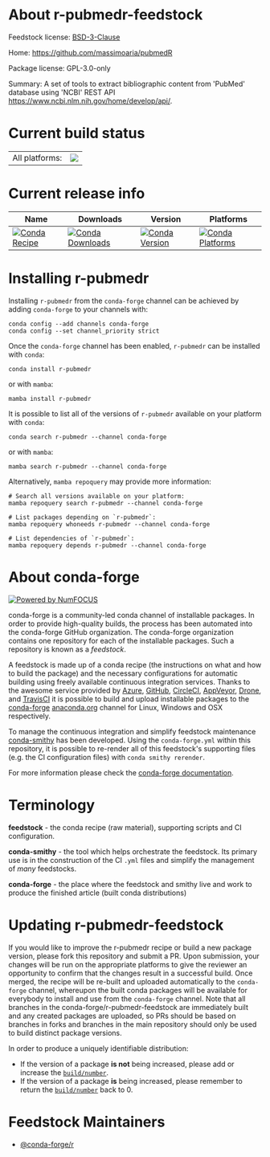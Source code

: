 About r-pubmedr-feedstock
=========================

Feedstock license: [BSD-3-Clause](https://github.com/conda-forge/r-pubmedr-feedstock/blob/main/LICENSE.txt)

Home: https://github.com/massimoaria/pubmedR

Package license: GPL-3.0-only

Summary: A set of tools to extract bibliographic content from 'PubMed' database using 'NCBI' REST API <https://www.ncbi.nlm.nih.gov/home/develop/api/>.

Current build status
====================


<table><tr><td>All platforms:</td>
    <td>
      <a href="https://dev.azure.com/conda-forge/feedstock-builds/_build/latest?definitionId=20213&branchName=main">
        <img src="https://dev.azure.com/conda-forge/feedstock-builds/_apis/build/status/r-pubmedr-feedstock?branchName=main">
      </a>
    </td>
  </tr>
</table>

Current release info
====================

| Name | Downloads | Version | Platforms |
| --- | --- | --- | --- |
| [![Conda Recipe](https://img.shields.io/badge/recipe-r--pubmedr-green.svg)](https://anaconda.org/conda-forge/r-pubmedr) | [![Conda Downloads](https://img.shields.io/conda/dn/conda-forge/r-pubmedr.svg)](https://anaconda.org/conda-forge/r-pubmedr) | [![Conda Version](https://img.shields.io/conda/vn/conda-forge/r-pubmedr.svg)](https://anaconda.org/conda-forge/r-pubmedr) | [![Conda Platforms](https://img.shields.io/conda/pn/conda-forge/r-pubmedr.svg)](https://anaconda.org/conda-forge/r-pubmedr) |

Installing r-pubmedr
====================

Installing `r-pubmedr` from the `conda-forge` channel can be achieved by adding `conda-forge` to your channels with:

```
conda config --add channels conda-forge
conda config --set channel_priority strict
```

Once the `conda-forge` channel has been enabled, `r-pubmedr` can be installed with `conda`:

```
conda install r-pubmedr
```

or with `mamba`:

```
mamba install r-pubmedr
```

It is possible to list all of the versions of `r-pubmedr` available on your platform with `conda`:

```
conda search r-pubmedr --channel conda-forge
```

or with `mamba`:

```
mamba search r-pubmedr --channel conda-forge
```

Alternatively, `mamba repoquery` may provide more information:

```
# Search all versions available on your platform:
mamba repoquery search r-pubmedr --channel conda-forge

# List packages depending on `r-pubmedr`:
mamba repoquery whoneeds r-pubmedr --channel conda-forge

# List dependencies of `r-pubmedr`:
mamba repoquery depends r-pubmedr --channel conda-forge
```


About conda-forge
=================

[![Powered by
NumFOCUS](https://img.shields.io/badge/powered%20by-NumFOCUS-orange.svg?style=flat&colorA=E1523D&colorB=007D8A)](https://numfocus.org)

conda-forge is a community-led conda channel of installable packages.
In order to provide high-quality builds, the process has been automated into the
conda-forge GitHub organization. The conda-forge organization contains one repository
for each of the installable packages. Such a repository is known as a *feedstock*.

A feedstock is made up of a conda recipe (the instructions on what and how to build
the package) and the necessary configurations for automatic building using freely
available continuous integration services. Thanks to the awesome service provided by
[Azure](https://azure.microsoft.com/en-us/services/devops/), [GitHub](https://github.com/),
[CircleCI](https://circleci.com/), [AppVeyor](https://www.appveyor.com/),
[Drone](https://cloud.drone.io/welcome), and [TravisCI](https://travis-ci.com/)
it is possible to build and upload installable packages to the
[conda-forge](https://anaconda.org/conda-forge) [anaconda.org](https://anaconda.org/)
channel for Linux, Windows and OSX respectively.

To manage the continuous integration and simplify feedstock maintenance
[conda-smithy](https://github.com/conda-forge/conda-smithy) has been developed.
Using the ``conda-forge.yml`` within this repository, it is possible to re-render all of
this feedstock's supporting files (e.g. the CI configuration files) with ``conda smithy rerender``.

For more information please check the [conda-forge documentation](https://conda-forge.org/docs/).

Terminology
===========

**feedstock** - the conda recipe (raw material), supporting scripts and CI configuration.

**conda-smithy** - the tool which helps orchestrate the feedstock.
                   Its primary use is in the construction of the CI ``.yml`` files
                   and simplify the management of *many* feedstocks.

**conda-forge** - the place where the feedstock and smithy live and work to
                  produce the finished article (built conda distributions)


Updating r-pubmedr-feedstock
============================

If you would like to improve the r-pubmedr recipe or build a new
package version, please fork this repository and submit a PR. Upon submission,
your changes will be run on the appropriate platforms to give the reviewer an
opportunity to confirm that the changes result in a successful build. Once
merged, the recipe will be re-built and uploaded automatically to the
`conda-forge` channel, whereupon the built conda packages will be available for
everybody to install and use from the `conda-forge` channel.
Note that all branches in the conda-forge/r-pubmedr-feedstock are
immediately built and any created packages are uploaded, so PRs should be based
on branches in forks and branches in the main repository should only be used to
build distinct package versions.

In order to produce a uniquely identifiable distribution:
 * If the version of a package **is not** being increased, please add or increase
   the [``build/number``](https://docs.conda.io/projects/conda-build/en/latest/resources/define-metadata.html#build-number-and-string).
 * If the version of a package **is** being increased, please remember to return
   the [``build/number``](https://docs.conda.io/projects/conda-build/en/latest/resources/define-metadata.html#build-number-and-string)
   back to 0.

Feedstock Maintainers
=====================

* [@conda-forge/r](https://github.com/orgs/conda-forge/teams/r/)

